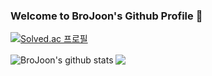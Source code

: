 
### Welcome to BroJoon's Github Profile 👋 
[![Solved.ac
프로필](http://mazassumnida.wtf/api/v2/generate_badge?boj=ydngjink1)](https://solved.ac/ydngjink1)
<div>
<img align="center" src="https://github-readme-stats.anuraghazra1.vercel.app/api?username=BroJoon&show_icons=true&include_all_commits=true&theme=material-palenight" alt="BroJoon's github stats" />
<img align="center" src="https://github-readme-stats.anuraghazra1.vercel.app/api/top-langs/?username=BroJoon&layout=compact&theme=material-palenight" />
</div>

